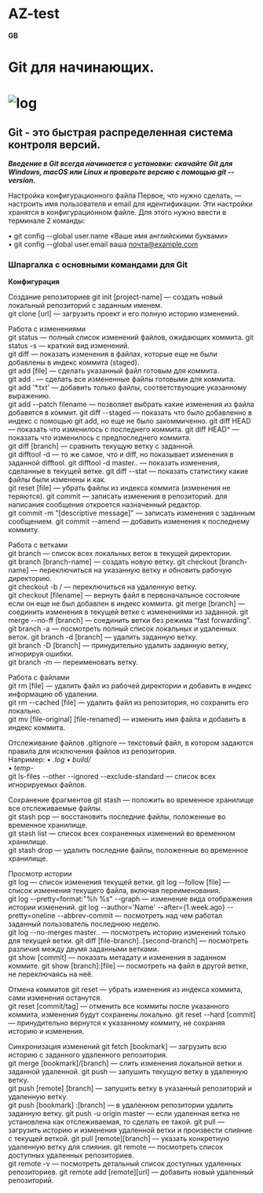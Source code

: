 # AZ-test
**GB**  

<H1>Git для начинающих.<H1>

![log](https://i.ytimg.com/vi/NIC4LyaYiGg/0.jpg)

<H2>Git - это быстрая распределенная система контроля версий.</H2>

***Введение в Git всегда начинается с установки: скачайте Git для Windows, macOS или Linux и проверьте версию с помощью git --version.***  
  
Настройка конфигурационного файла
Первое, что нужно сделать, — настроить имя пользователя и email для идентификации. Эти настройки хранятся в конфигурационном файле.
Для этого нужно ввести в терминале 2 команды:
  
• git config --global user.name «Ваше имя английскими буквами»  
• git config --global user.email ваша почта@example.com
  
  <h3>Шпаргалка с основными командами для Git</h3>
  
**Конфигурация**



  Создание репозиториев
git init [project-name] — создать новый локальный репозиторий с заданным именем.  
git clone [url] — загрузить проект и его полную историю изменений.  

  Работа с изменениями  
git status — полный список изменений файлов, ожидающих коммита. 
git status -s — краткий вид изменений.  
git diff — показать изменения в файлах, которые еще не были добавлены в индекс коммита (staged).  
git add [file] — сделать указанный файл готовым для коммита.  
git add . — сделать все измененные файлы готовыми для коммита.  
git add '*.txt' — добавить только файлы, соответствующие указанному выражению.  
git add --patch filename — позволяет выбрать какие изменения из файла добавятся в коммит. 
git diff --staged — показать что было добавленно в индекс с помощью git add, но еще не было закоммиченно. 
git diff HEAD — показать что изменилось с последнего коммита. 
git diff HEAD^ — показать что изменилось с предпоследнего коммита.  
git diff [branch] — сравнить текущую ветку с заданной.  
git difftool -d — то же самое, что и diff, но показывает изменения в заданной difftool. 
git difftool -d master.. — показать изменения, сделанные в текущей ветке. 
git diff --stat — показать статистику какие файлы были изменены и как.  
git reset [file] — убрать файлы из индекса коммита (изменения не теряются). 
git commit — записать изменения в репозиторий. для написания сообщения откроется назначенный редактор.  
git commit -m "[descriptive message]" — записать изменения с заданным сообщением. 
git commit --amend — добавить изменения к последнему коммиту. 

  Работа с ветками  
git branch — список всех локальных веток в текущей директории.  
git branch [branch-name] — создать новую ветку. 
git checkout [branch-name] — переключиться на указанную ветку и обновить рабочую директорию.  
git checkout -b <name> <remote>/<branch> — переключиться на удаленную ветку.  
git checkout [filename] — вернуть файл в первоначальное состояние если он еще не был добавлен в индекс коммита. 
git merge [branch] — соединить изменения в текущей ветке с изменениями из заданной. 
git merge --no-ff [branch] — соединить ветки без режима “fast forwarding”.  
git branch -a — посмотреть полный список локальных и удаленных веток. 
git branch -d [branch] — удалить заданную ветку.  
git branch -D [branch] — принудительно удалить заданную ветку, игнорируя ошибки.  
git branch -m <oldname> <newname> — переименовать ветку.  

  Работа с файлами  
git rm [file] — удалить файл из рабочей директории и добавить в индекс информацию об удалении.  
git rm --cached [file] — удалить файл из репозитория, но сохранить его локально.  
git mv [file-original] [file-renamed] — изменить имя файла и добавить в индекс коммита. 

  Отслеживание файлов 
.gitignore — текстовый файл, в котором задаются правила для исключения файлов из репозитория.  
  Например: 
•	*.log 
•	build/  
•	temp-*  
git ls-files --other --ignored --exclude-standard — список всех игнорируемых файлов.  

  Сохранение фрагментов 
git stash — положить во временное хранилище все отслеживаемые файлы.    
git stash pop — восстановить последние файлы, положенные во временное хранилище.  
git stash list — список всех сохраненных изменений во временном хранилище.  
git stash drop — удалить последние файлы, положенные во временное хранилище.  

  Просмотр истории  
git log — список изменения текущей ветки. 
git log --follow [file] — список изменения текущего файла, включая переименования.  
git log --pretty=format:"%h %s" --graph — изменение вида отображения истории изменений. 
git log --author='Name' --after={1.week.ago} --pretty=oneline --abbrev-commit — посмотреть над чем работал заданный пользователь последнюю неделю.  
git log --no-merges master.. — посмотреть историю изменений только для текущей ветки. 
git diff [file-branch]..[second-branch] — посмотреть различия между двумя заданными ветками.  
git show [commit] — показать метадату и изменения в заданном коммите. 
git show [branch]:[file] — посмотреть на файл в другой ветке, не переключаясь на неё. 

  Отмена коммитов 
git reset — убрать изменения из индекса коммита, сами изменения останутся.  
git reset [commit/tag] — отменить все коммиты после указанного коммита, изменения будут сохранены локально. 
git reset --hard [commit] — принудительно вернутся к указанному коммиту, не сохраняя историю и изменения. 

  Синхронизация изменений 
git fetch [bookmark] — загрузить всю историю с заданного удаленного репозитория.  
git merge [bookmark]/[branch] — слить изменения локальной ветки и заданной удаленной. 
git push — запушить текущую ветку в удаленную ветку.  
git push [remote] [branch] — запушить ветку в указанный репозиторий и удаленную ветку.  
git push [bookmark] :[branch] — в удаленном репозитории удалить заданную ветку. 
git push -u origin master — если удаленная ветка не установлена как отслеживаемая, то сделать ее такой. 
git pull — загрузить историю и изменения удаленной ветки и произвести слияние с текущей веткой. 
git pull [remote][branch] — указать конкретную удаленную ветку для слияния. 
git remote — посмотреть список доступных удаленных репозиториев.  
git remote -v — посмотреть детальный список доступных удаленных репозиториев. 
git remote add [remote][url] — добавить новый удаленный репозиторий. 
